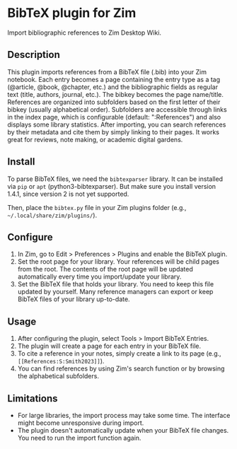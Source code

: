 # BibTeX plugin for Zim

Import bibliographic references to Zim Desktop Wiki.

## Description

This plugin imports references from a BibTeX file (.bib) into your Zim notebook. 
Each entry becomes a page containing the entry type as a tag (@article, @book, @chapter, etc.) and the bibliographic fields as regular text (title, authors, journal, etc.).
The bibkey becomes the page name/title.
References are organized into subfolders based on the first letter of their bibkey (usually alphabetical order).
Subfolders are accessible through links in the index page, which is configurable (default: ":References") and also displays some library statistics.
After importing, you can search references by their metadata and cite them by simply linking to their pages.
It works great for reviews, note making, or academic digital gardens.

## Install

To parse BibTeX files, we need the `bibtexparser` library.
It can be installed via `pip` or `apt` (python3-bibtexparser).
But make sure you install version 1.4.1, since version 2 is not yet supported.

Then, place the `bibtex.py` file in your Zim plugins folder (e.g., `~/.local/share/zim/plugins/`).

## Configure
1. In Zim, go to Edit > Preferences > Plugins and enable the BibTeX plugin.
2. Set the root page for your library. Your references will be child pages from the root. The contents of the root page will be updated automatically every time you import/update your library.
3. Set the BibTeX file that holds your library. You need to keep this file updated by yourself. Many reference managers can export or keep BibTeX files of your library up-to-date.

## Usage
1. After configuring the plugin, select Tools > Import BibTeX Entries.
2. The plugin will create a page for each entry in your BibTeX file.
3. To cite a reference in your notes, simply create a link to its page (e.g., `[[References:S:Smith2023]]`).
4. You can find references by using Zim's search function or by browsing the alphabetical subfolders.

## Limitations
- For large libraries, the import process may take some time. The interface might become unresponsive during import.
- The plugin doesn't automatically update when your BibTeX file changes. You need to run the import function again.

